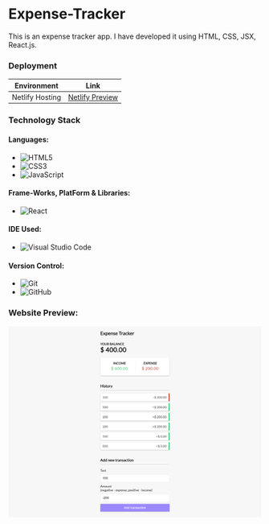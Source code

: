 # Expense-Tracker
This is an expense tracker app. I have developed it using HTML, CSS, JSX, React.js.

### Deployment
| Environment | Link |
|-------------|------|
| Netlify Hosting | [Netlify Preview](https://neon-kashata-1780db.netlify.app/) |

### Technology Stack
#### Languages:
- ![HTML5](https://img.shields.io/badge/html5-%23E34F26.svg?style=for-the-badge&logo=html5&logoColor=white)
- ![CSS3](https://img.shields.io/badge/css3-%231572B6.svg?style=for-the-badge&logo=css3&logoColor=white)
- ![JavaScript](https://img.shields.io/badge/javascript-%23323330.svg?style=for-the-badge&logo=javascript&logoColor=%23F7DF1E)

#### Frame-Works, PlatForm & Libraries:
- ![React](https://img.shields.io/badge/react-%231572B6.svg?style=for-the-badge&logo=react&logoColor=white)

#### IDE Used:
- ![Visual Studio Code](https://img.shields.io/badge/Visual%20Studio%20Code-0078d7.svg?style=for-the-badge&logo=visual-studio-code&logoColor=white)

#### Version Control:
- ![Git](https://img.shields.io/badge/git-%23F05033.svg?style=for-the-badge&logo=git&logoColor=white)
- ![GitHub](https://img.shields.io/badge/github-%23121011.svg?style=for-the-badge&logo=github&logoColor=white)


### Website Preview:
<img src="./public/Expense-Tracker.png" alt="Expense-Tracker">


